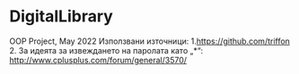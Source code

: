 # DigitalLibrary
OOP Project, May 2022
Използвани източници: 
1.https://github.com/triffon 
2.	За идеята за извеждането на паролата като „*“: http://www.cplusplus.com/forum/general/3570/

